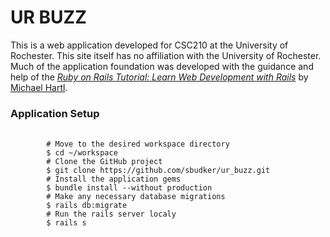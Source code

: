 <h1>UR BUZZ</h1>
<p>
	This is a web application developed for CSC210 at the University of Rochester. This site itself has no affiliation with the University of Rochester. Much of the application foundation was developed with the guidance and help of the <a href="https://www.railstutorial.org/"><em>Ruby on Rails Tutorial: Learn Web Development with Rails</em></a> by <a href="http://www.michaelhartl.com/">Michael Hartl</a>.
</p>
<h3>Application Setup</h3>
<pre>
	<code>
		# Move to the desired workspace directory
		$ cd ~/workspace
		# Clone the GitHub project
		$ git clone https://github.com/sbudker/ur_buzz.git
		# Install the application gems
		$ bundle install --without production
		# Make any necessary database migrations
		$ rails db:migrate
		# Run the rails server localy
		$ rails s
	</code>
</pre>
